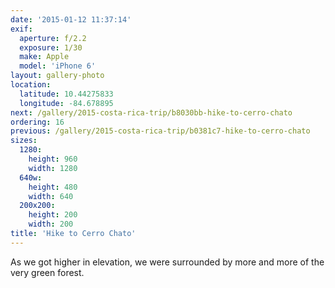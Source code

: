 ```yaml
---
date: '2015-01-12 11:37:14'
exif:
  aperture: f/2.2
  exposure: 1/30
  make: Apple
  model: 'iPhone 6'
layout: gallery-photo
location:
  latitude: 10.44275833
  longitude: -84.678895
next: /gallery/2015-costa-rica-trip/b8030bb-hike-to-cerro-chato
ordering: 16
previous: /gallery/2015-costa-rica-trip/b0381c7-hike-to-cerro-chato
sizes:
  1280:
    height: 960
    width: 1280
  640w:
    height: 480
    width: 640
  200x200:
    height: 200
    width: 200
title: 'Hike to Cerro Chato'
---
```


As we got higher in elevation, we were surrounded by more and more of the very green forest.
